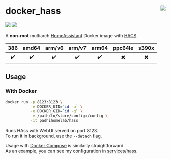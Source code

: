 # docker_hass <a href='https://github.com/padhi-homelab/docker_hass/actions?query=workflow%3A%22Docker+CI+Release%22'><img align='right' src='https://img.shields.io/github/actions/workflow/status/padhi-homelab/docker_hass/docker-release.yml?branch=main&logo=github&logoWidth=24&style=flat-square'></img></a>

<a href='https://hub.docker.com/r/padhihomelab/hass'><img src='https://img.shields.io/docker/image-size/padhihomelab/hass/latest?label=size%20%5Blatest%5D&logo=docker&logoWidth=24&style=for-the-badge'></img></a>
<a href='https://hub.docker.com/r/padhihomelab/hass'><img src='https://img.shields.io/docker/image-size/padhihomelab/hass/testing?label=size%20%5Btesting%5D&logo=docker&logoWidth=24&style=for-the-badge'></img></a>

A **non-root** multiarch [HomeAssistant] Docker image with [HACS].

|        386         |       amd64        |       arm/v6       |       arm/v7       |       arm64        |         ppc64le          |          s390x           |
| :----------------: | :----------------: | :----------------: | :----------------: | :----------------: | :----------------------: | :----------------------: |
| :heavy_check_mark: | :heavy_check_mark: | :heavy_check_mark: | :heavy_check_mark: | :heavy_check_mark: | :heavy_multiplication_x: | :heavy_multiplication_x: |

## Usage

### With Docker

```sh
docker run -p 8123:8123 \
           -e DOCKER_UID=`id -u` \
           -e DOCKER_GID=`id -g` \
           -v /path/to/store/config:/config \
           -it padhihomelab/hass
```

Runs HAss with WebUI served on port 8123.
<br>
To run it in background, use the `--detach` flag.

Usage with [Docker Compose] is similarly straightforward.
<br>
As an example, you can see my configuration in [services/hass].


[Docker Compose]: https://docs.docker.com/compose/
[HACS]:           https://hacs.xyz/
[HomeAssistant]:  https://www.home-assistant.io/
[services/hass]:  https://github.com/padhi-homelab/services/tree/master/hass
